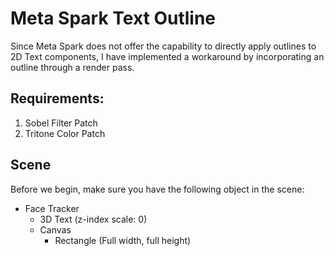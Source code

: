 # Meta Spark Text Outline
Since Meta Spark does not offer the capability to directly apply outlines to 2D Text components, I have implemented a workaround by incorporating an outline through a render pass.

## Requirements:
1. Sobel Filter Patch
2. Tritone Color Patch

## Scene
Before we begin, make sure you have the following object in the scene:
- Face Tracker
	- 3D Text (z-index scale: 0)
	- Canvas
		- Rectangle (Full width, full height)
